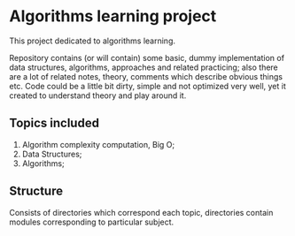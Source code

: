 # Algorithms learning project

This project dedicated to algorithms learning. 

Repository contains (or will contain) some basic, dummy implementation of data structures, algorithms, approaches and related practicing; also there are a lot of related notes, theory, comments which describe obvious things etc. Code could be a little bit dirty, simple and not optimized very well, yet it created to understand theory and play around it. 

## Topics included
1. Algorithm complexity computation, Big O;
2. Data Structures;
3. Algorithms;


## Structure
Consists of directories which correspond each topic, directories contain modules corresponding to particular subject. 


